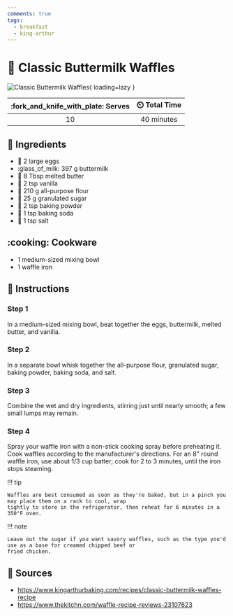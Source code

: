 ```yaml
---
comments: true
tags:
  - breakfast
  - king-arthur
---
```

# :waffle: Classic Buttermilk Waffles

![Classic Buttermilk Waffles](../assets/images/classic-buttermilk-waffles.jpg){ loading=lazy }

| :fork_and_knife_with_plate: Serves | :timer_clock: Total Time |
|:----------------------------------:|:-----------------------: |
| 10 | 40 minutes |

## :salt: Ingredients

- :egg: 2 large eggs
- :glass_of_milk: 397 g buttermilk
- :butter: 8 Tbsp melted butter
- :icecream: 2 tsp vanilla
- :ear_of_rice: 210 g all-purpose flour
- :candy: 25 g granulated sugar
- :dash: 2 tsp baking powder
- :cup_with_straw: 1 tsp baking soda
- :salt: 1 tsp salt

## :cooking: Cookware

- 1 medium-sized mixing bowl
- 1 waffle iron

## :pencil: Instructions

### Step 1

In a medium-sized mixing bowl, beat together the eggs, buttermilk, melted butter, and vanilla.

### Step 2

In a separate bowl whisk together the all-purpose flour, granulated sugar, baking powder, baking soda, and salt.

### Step 3

Combine the wet and dry ingredients, stirring just until nearly smooth; a few small lumps may remain.

### Step 4

Spray your waffle iron with a non-stick cooking spray before preheating it. Cook waffles according to the manufacturer's
directions. For an 8" round waffle iron, use about 1/3 cup batter; cook for 2 to 3 minutes, until the iron stops
steaming.

!!! tip

    Waffles are best consumed as soon as they're baked, but in a pinch you may place them on a rack to cool, wrap
    tightly to store in the refrigerator, then reheat for 6 minutes in a 350°F oven.

!!! note

    Leave out the sugar if you want savory waffles, such as the type you'd use as a base for creamed chipped beef or
    fried chicken.

## :link: Sources

- <https://www.kingarthurbaking.com/recipes/classic-buttermilk-waffles-recipe>
- <https://www.thekitchn.com/waffle-recipe-reviews-23107623>
